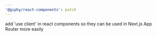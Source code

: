 ```yaml
---
'@giphy/react-components': patch
---
```


add 'use client' in react components so they can be used in Next.js App Router more easily
